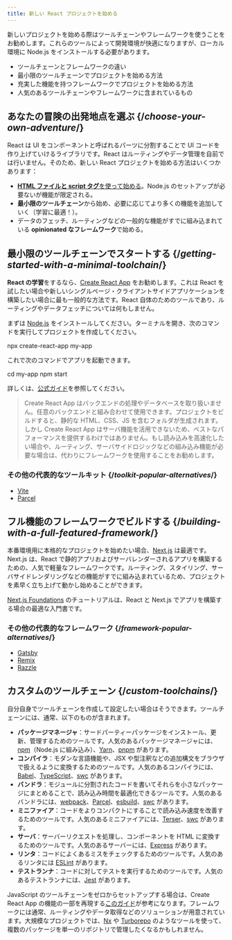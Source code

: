 ```yaml
---
title: 新しい React プロジェクトを始める
---
```


<Intro>

新しいプロジェクトを始める際はツールチェーンやフレームワークを使うことをお勧めします。これらのツールによって開発環境が快適になりますが、ローカル環境に Node.js をインストールする必要があります。

</Intro>

<YouWillLearn>

* ツールチェーンとフレームワークの違い
* 最小限のツールチェーンでプロジェクトを始める方法
* 充実した機能を持つフレームワークでプロジェクトを始める方法
* 人気のあるツールチェーンやフレームワークに含まれているもの

</YouWillLearn>

## あなたの冒険の出発地点を選ぶ {/*choose-your-own-adventure*/}

React は UI をコンポーネントと呼ばれるパーツに分割することで UI コードを作り上げていけるライブラリです。React はルーティングやデータ管理を自前では行いません。そのため、新しい React プロジェクトを始める方法はいくつかあります：

* [**HTML ファイルと script タグ**を使って始める](/learn/add-react-to-a-website)。Node.js のセットアップが必要ないが機能が限定される。
* **最小限のツールチェーン**から始め、必要に応じてより多くの機能を追加していく（学習に最適！）。
* データのフェッチ、ルーティングなどの一般的な機能がすでに組み込まれている **opinionated なフレームワーク**で始める。

## 最小限のツールチェーンでスタートする {/*getting-started-with-a-minimal-toolchain*/}

**React の学習**をするなら、[Create React App](https://create-react-app.dev/) をお勧めします。これは React を試したい場合や新しいシングルページ・クライアントサイドアプリケーションを構築したい場合に最も一般的な方法です。React 自体のためのツールであり、ルーティングやデータフェッチについては何もしません。

まずは [Node.js](https://nodejs.org/en/) をインストールしてください。ターミナルを開き、次のコマンドを実行してプロジェクトを作成してください。

<TerminalBlock>

npx create-react-app my-app

</TerminalBlock>

これで次のコマンドでアプリを起動できます。

<TerminalBlock>

cd my-app
npm start

</TerminalBlock>

詳しくは、[公式ガイド](https://create-react-app.dev/docs/getting-started)を参照してください。

> Create React App はバックエンドの処理やデータベースを取り扱いません。任意のバックエンドと組み合わせて使用できます。プロジェクトをビルドすると、静的な HTML、CSS、JS を含むフォルダが生成されます。しかし Create React App はサーバ機能を活用できないため、ベストなパフォーマンスを提供するわけではありません。もし読み込みを高速化したい場合や、ルーティング、サーバサイドロジックなどの組み込み機能が必要な場合は、代わりにフレームワークを使用することをお勧めします。

### その他の代表的なツールキット {/*toolkit-popular-alternatives*/}

* [Vite](https://vitejs.dev/guide/)
* [Parcel](https://parceljs.org/getting-started/webapp/)

## フル機能のフレームワークでビルドする {/*building-with-a-full-featured-framework*/}

本番環境用に本格的なプロジェクトを始めたい場合、[Next.js](https://nextjs.org/) は最適です。Next.js は、React で静的アプリおよびサーバレンダーされるアプリを構築するための、人気で軽量なフレームワークです。ルーティング、スタイリング、サーバサイドレンダリングなどの機能がすでに組み込まれているため、プロジェクトを素早く立ち上げて動かし始めることができます。

[Next.js Foundations](https://nextjs.org/learn/foundations/about-nextjs) のチュートリアルは、React と Next.js でアプリを構築する場合の最適な入門書です。

### その他の代表的なフレームワーク {/*framework-popular-alternatives*/}

* [Gatsby](https://www.gatsbyjs.org/)
* [Remix](https://remix.run/)
* [Razzle](https://razzlejs.org/)

## カスタムのツールチェーン {/*custom-toolchains*/}

自分自身でツールチェーンを作成して設定したい場合はそうできます。ツールチェーンには、通常、以下のものが含まれます。

* **パッケージマネージャ**：サードパーティーパッケージをインストール、更新、管理するためのツールです。人気のあるパッケージマネージャには、[npm](https://www.npmjs.com/)（Node.js に組み込み）、[Yarn](https://yarnpkg.com/)、[pnpm](https://pnpm.io/) があります。
* **コンパイラ**：モダンな言語機能や、JSX や型注釈などの追加構文をブラウザで扱えるように変換するためのツールです。人気のあるコンパイラには、[Babel](https://babeljs.io/)、[TypeScript](https://www.typescriptlang.org/)、[swc](https://swc.rs/) があります。
* **バンドラ**：モジュールに分割されたコードを書いてそれらを小さなパッケージにまとめることで、読み込み時間を最適化できるツールです。人気のあるバンドラには、[webpack](https://webpack.js.org/)、[Parcel](https://parceljs.org/)、[esbuild](https://esbuild.github.io/)、[swc](https://swc.rs/) があります。
* **ミニファイア**：コードをよりコンパクトにすることで読み込み速度を改善するためのツールです。人気のあるミニファイアには、[Terser](https://terser.org/)、[swc](https://swc.rs/) があります。
* **サーバ**：サーバーリクエストを処理し、コンポーネントを HTML に変換するためのツールです。人気のあるサーバーには、[Express](https://expressjs.com/) があります。
* **リンタ**：コードによくあるミスをチェックするためのツールです。人気のあるリンタには [ESLint](https://eslint.org/) があります。
* **テストランナ**：コードに対してテストを実行するためのツールです。人気のあるテストランナには、[Jest](https://jestjs.io/) があります。

JavaScript のツールチェーンをゼロからセットアップする場合は、Create React App の機能の一部を再現する[このガイド](https://blog.usejournal.com/creating-a-react-app-from-scratch-f3c693b84658)が参考になります。フレームワークには通常、ルーティングやデータ取得などのソリューションが用意されています。大規模なプロジェクトでは、[Nx](https://nx.dev/react) や [Turborepo](https://turborepo.org/) のようなツールを使って、複数のパッケージを単一のリポジトリで管理したくなるかもしれません。